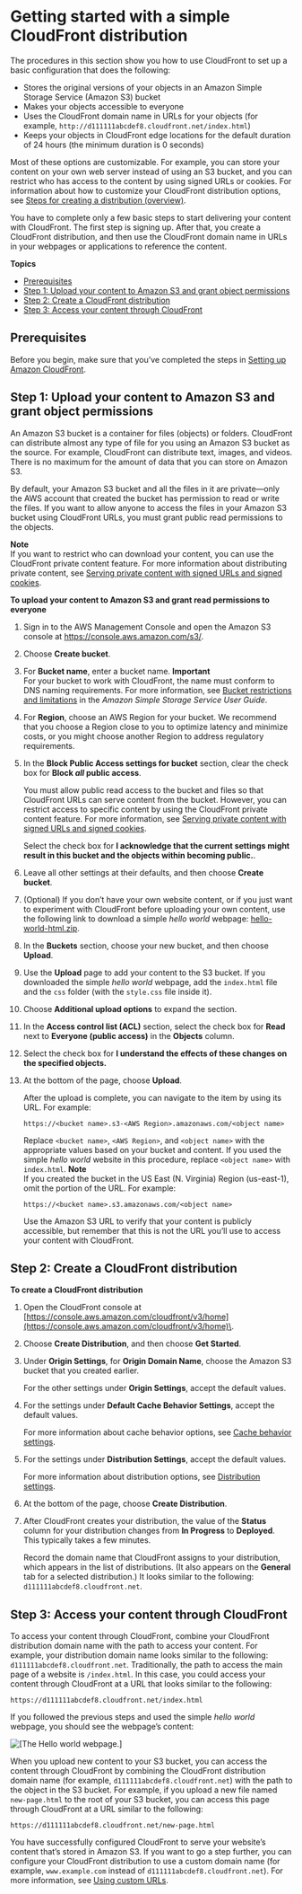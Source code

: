 # Getting started with a simple CloudFront distribution<a name="GettingStarted.SimpleDistribution"></a>

The procedures in this section show you how to use CloudFront to set up a basic configuration that does the following:
+ Stores the original versions of your objects in an Amazon Simple Storage Service \(Amazon S3\) bucket
+ Makes your objects accessible to everyone
+ Uses the CloudFront domain name in URLs for your objects \(for example, `http://d111111abcdef8.cloudfront.net/index.html`\)
+ Keeps your objects in CloudFront edge locations for the default duration of 24 hours \(the minimum duration is 0 seconds\)

Most of these options are customizable\. For example, you can store your content on your own web server instead of using an S3 bucket, and you can restrict who has access to the content by using signed URLs or cookies\. For information about how to customize your CloudFront distribution options, see [Steps for creating a distribution \(overview\)](distribution-web-creating.md)\.

You have to complete only a few basic steps to start delivering your content with CloudFront\. The first step is signing up\. After that, you create a CloudFront distribution, and then use the CloudFront domain name in URLs in your webpages or applications to reference the content\.

**Topics**
+ [Prerequisites](#GettingStartedSignup)
+ [Step 1: Upload your content to Amazon S3 and grant object permissions](#GettingStartedUploadContent)
+ [Step 2: Create a CloudFront distribution](#GettingStartedCreateDistribution)
+ [Step 3: Access your content through CloudFront](#GettingStartedAccessingDistributions)

## Prerequisites<a name="GettingStartedSignup"></a>

Before you begin, make sure that you’ve completed the steps in [Setting up Amazon CloudFront](setting-up-cloudfront.md)\.

## Step 1: Upload your content to Amazon S3 and grant object permissions<a name="GettingStartedUploadContent"></a>

An Amazon S3 bucket is a container for files \(objects\) or folders\. CloudFront can distribute almost any type of file for you using an Amazon S3 bucket as the source\. For example, CloudFront can distribute text, images, and videos\. There is no maximum for the amount of data that you can store on Amazon S3\.

By default, your Amazon S3 bucket and all the files in it are private—only the AWS account that created the bucket has permission to read or write the files\. If you want to allow anyone to access the files in your Amazon S3 bucket using CloudFront URLs, you must grant public read permissions to the objects\.

**Note**  
If you want to restrict who can download your content, you can use the CloudFront private content feature\. For more information about distributing private content, see [Serving private content with signed URLs and signed cookies](PrivateContent.md)\.

**To upload your content to Amazon S3 and grant read permissions to everyone**

1. Sign in to the AWS Management Console and open the Amazon S3 console at [https://console\.aws\.amazon\.com/s3/](https://console.aws.amazon.com/s3/)\.

1. Choose **Create bucket**\.

1. For **Bucket name**, enter a bucket name\.
**Important**  
For your bucket to work with CloudFront, the name must conform to DNS naming requirements\. For more information, see [Bucket restrictions and limitations](https://docs.aws.amazon.com/AmazonS3/latest/dev/BucketRestrictions.html) in the *Amazon Simple Storage Service User Guide*\.

1. For **Region**, choose an AWS Region for your bucket\. We recommend that you choose a Region close to you to optimize latency and minimize costs, or you might choose another Region to address regulatory requirements\.

1. In the **Block Public Access settings for bucket** section, clear the check box for **Block *all* public access**\.

   You must allow public read access to the bucket and files so that CloudFront URLs can serve content from the bucket\. However, you can restrict access to specific content by using the CloudFront private content feature\. For more information, see [Serving private content with signed URLs and signed cookies](PrivateContent.md)\.

   Select the check box for **I acknowledge that the current settings might result in this bucket and the objects within becoming public\.**\.

1. Leave all other settings at their defaults, and then choose **Create bucket**\.

1. \(Optional\) If you don’t have your own website content, or if you just want to experiment with CloudFront before uploading your own content, use the following link to download a simple *hello world* webpage: [hello\-world\-html\.zip](samples/hello-world-html.zip)\.

1. In the **Buckets** section, choose your new bucket, and then choose **Upload**\.

1. Use the **Upload** page to add your content to the S3 bucket\. If you downloaded the simple *hello world* webpage, add the `index.html` file and the `css` folder \(with the `style.css` file inside it\)\.

1. Choose **Additional upload options** to expand the section\.

1. In the **Access control list \(ACL\)** section, select the check box for **Read** next to **Everyone \(public access\)** in the **Objects** column\.

1. Select the check box for **I understand the effects of these changes on the specified objects\.**

1. At the bottom of the page, choose **Upload**\.

   After the upload is complete, you can navigate to the item by using its URL\. For example:

   ```
   https://<bucket name>.s3-<AWS Region>.amazonaws.com/<object name>
   ```

   Replace `<bucket name>`, `<AWS Region>`, and `<object name>` with the appropriate values based on your bucket and content\. If you used the simple *hello world* website in this procedure, replace `<object name>` with `index.html`\.
**Note**  
If you created the bucket in the US East \(N\. Virginia\) Region \(us\-east\-1\), omit the *<AWS Region>* portion of the URL\. For example:  

   ```
   https://<bucket name>.s3.amazonaws.com/<object name>
   ```

   Use the Amazon S3 URL to verify that your content is publicly accessible, but remember that this is not the URL you’ll use to access your content with CloudFront\.

## Step 2: Create a CloudFront distribution<a name="GettingStartedCreateDistribution"></a><a name="GettingStartedCreateDistributionProcedure"></a>

**To create a CloudFront distribution**

1. Open the CloudFront console at [https://console.aws.amazon.com/cloudfront/v3/home](https://console.aws.amazon.com/cloudfront/v3/home)\.

1. Choose **Create Distribution**, and then choose **Get Started**\.

1. Under **Origin Settings**, for **Origin Domain Name**, choose the Amazon S3 bucket that you created earlier\.

   For the other settings under **Origin Settings**, accept the default values\.

1. For the settings under **Default Cache Behavior Settings**, accept the default values\.

   For more information about cache behavior options, see [Cache behavior settings](distribution-web-values-specify.md#DownloadDistValuesCacheBehavior)\.

1. For the settings under **Distribution Settings**, accept the default values\.

   For more information about distribution options, see [Distribution settings](distribution-web-values-specify.md#DownloadDistValuesGeneral)\.

1. At the bottom of the page, choose **Create Distribution**\.

1. After CloudFront creates your distribution, the value of the **Status** column for your distribution changes from **In Progress** to **Deployed**\. This typically takes a few minutes\.

   Record the domain name that CloudFront assigns to your distribution, which appears in the list of distributions\. \(It also appears on the **General** tab for a selected distribution\.\) It looks similar to the following: `d111111abcdef8.cloudfront.net`\.

## Step 3: Access your content through CloudFront<a name="GettingStartedAccessingDistributions"></a>

To access your content through CloudFront, combine your CloudFront distribution domain name with the path to access your content\. For example, your distribution domain name looks similar to the following: `d111111abcdef8.cloudfront.net`\. Traditionally, the path to access the main page of a website is `/index.html`\. In this case, you could access your content through CloudFront at a URL that looks similar to the following:

`https://d111111abcdef8.cloudfront.net/index.html`

If you followed the previous steps and used the simple *hello world* webpage, you should see the webpage’s content:

![\[The Hello world webpage.\]](http://docs.aws.amazon.com/AmazonCloudFront/latest/DeveloperGuide/images/hello-world-webpage.png)

When you upload new content to your S3 bucket, you can access the content through CloudFront by combining the CloudFront distribution domain name \(for example, `d111111abcdef8.cloudfront.net`\) with the path to the object in the S3 bucket\. For example, if you upload a new file named `new-page.html` to the root of your S3 bucket, you can access this page through CloudFront at a URL similar to the following:

`https://d111111abcdef8.cloudfront.net/new-page.html`

You have successfully configured CloudFront to serve your website’s content that’s stored in Amazon S3\. If you want to go a step further, you can configure your CloudFront distribution to use a custom domain name \(for example, `www.example.com` instead of `d111111abcdef8.cloudfront.net`\)\. For more information, see [Using custom URLs](CNAMEs.md)\.